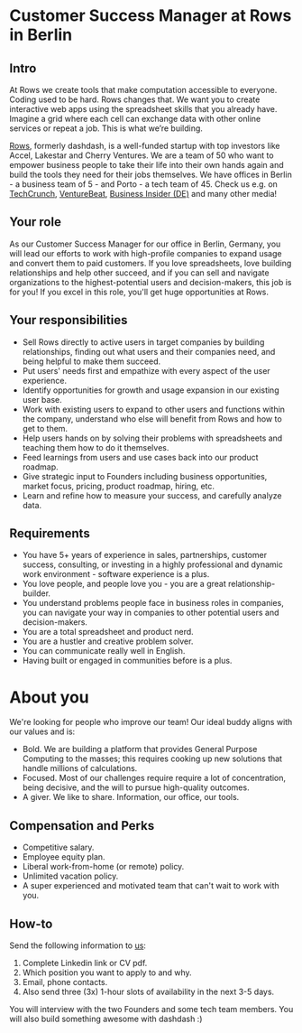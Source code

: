 # Customer Success Manager at Rows in Berlin

## Intro

At Rows we create tools that make computation accessible to everyone.
Coding used to be hard. Rows changes that. We want you to create interactive web apps using the spreadsheet skills that you already have. Imagine a grid where each cell can exchange data with other online services or repeat a job. This is what we’re building.

[Rows](https://rows.com/), formerly dashdash, is a well-funded startup with top investors like Accel, Lakestar and Cherry Ventures. We are a team of 50 who want to empower business people to take their life into their own hands again and build the tools they need for their jobs themselves. We have offices in Berlin - a business team of 5 - and Porto - a tech team of 45. Check us e.g. on [TechCrunch](https://tcrn.ch/3dEhNKD), [VentureBeat](https://venturebeat.com/2021/02/23/rows-raises-16-million-and-launches-next-gen-spreadsheets-with-built-in-data-integrations/), [Business Insider (DE)](https://www.businessinsider.de/gruenderszene/rows-excel-konkurrent-finanzierung/) and many other media! 

## Your role

As our Customer Success Manager for our office in Berlin, Germany, you will lead our efforts to work with high-profile companies to expand usage and convert them to paid customers. If you love spreadsheets, love building relationships and help other succeed, and if you can sell and navigate organizations to the highest-potential users and decision-makers, this job is for you! If you excel in this role, you'll get huge opportunities at Rows.

## Your responsibilities

* Sell Rows directly to active users in target companies by building relationships, finding out what users and their companies need, and being helpful to make them succeed.
* Put users' needs first and empathize with every aspect of the user experience.
* Identify opportunities for growth and usage expansion in our existing user base.
* Work with existing users to expand to other users and functions within the company, understand who else will benefit from Rows and how to get to them.
* Help users hands on by solving their problems with spreadsheets and teaching them how to do it themselves.
* Feed learnings from users and use cases back into our product roadmap.
* Give strategic input to Founders including business opportunities, market focus, pricing, product roadmap, hiring, etc.
* Learn and refine how to measure your success, and carefully analyze data.

## Requirements

* You have 5+ years of experience in sales, partnerships, customer success, consulting, or investing in a highly professional and dynamic work environment - software experience is a plus.
* You love people, and people love you - you are a great relationship-builder.
* You understand problems people face in business roles in companies, you can navigate your way in companies to other potential users and decision-makers.
* You are a total spreadsheet and product nerd.
* You are a hustler and creative problem solver.
* You can communicate really well in English.
* Having built or engaged in communities before is a plus.

# About you

We're looking for people who improve our team! Our ideal buddy aligns with our values and is:
* Bold. We are building a platform that provides General Purpose Computing to the masses; this requires cooking up new solutions that handle millions of calculations.
* Focused. Most of our challenges require require a lot of concentration, being decisive, and the will to pursue high-quality outcomes.
* A giver. We like to share. Information, our office, our tools.

## Compensation and Perks

* Competitive salary.
* Employee equity plan.
* Liberal work-from-home (or remote) policy.
* Unlimited vacation policy.
* A super experienced and motivated team that can't wait to work with you.

## How-to

Send the following information to [us](mailto:join@rows.com):
1. Complete Linkedin link or CV pdf.
1. Which position you want to apply to and why.
1. Email, phone contacts.
1. Also send three (3x) 1-hour slots of availability in the next 3-5 days.

You will interview with the two Founders and some tech team members. You will also build something awesome with dashdash :)
